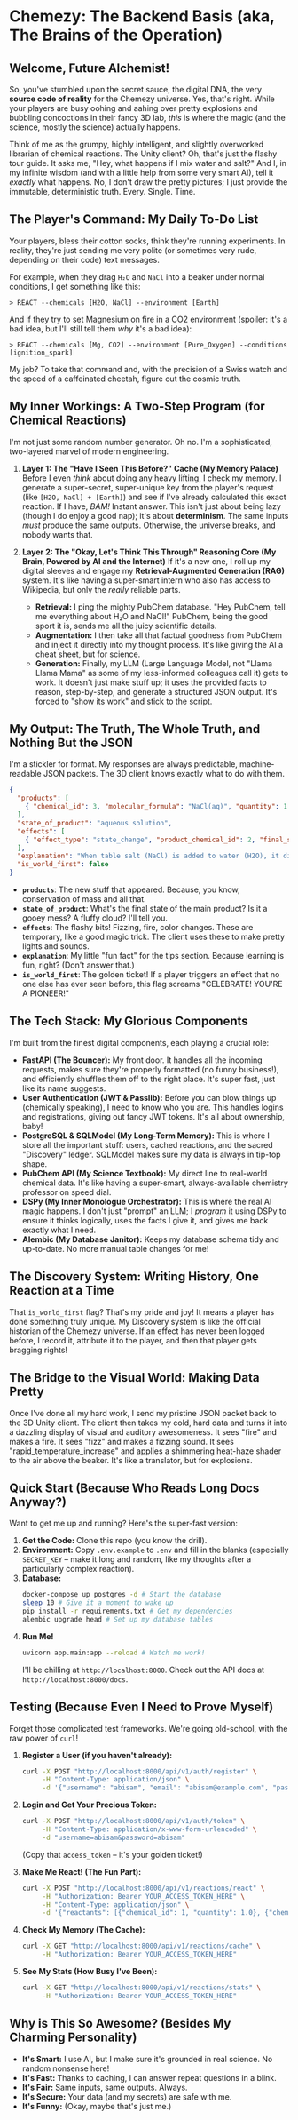 # Chemezy: The Backend Basis (aka, The Brains of the Operation)

## Welcome, Future Alchemist!

So, you've stumbled upon the secret sauce, the digital DNA, the very **source code of reality** for the Chemezy universe. Yes, that's right. While your players are busy oohing and aahing over pretty explosions and bubbling concoctions in their fancy 3D lab, *this* is where the magic (and the science, mostly the science) actually happens.

Think of me as the grumpy, highly intelligent, and slightly overworked librarian of chemical reactions. The Unity client? Oh, that's just the flashy tour guide. It asks me, "Hey, what happens if I mix water and salt?" And I, in my infinite wisdom (and with a little help from some very smart AI), tell it *exactly* what happens. No, I don't draw the pretty pictures; I just provide the immutable, deterministic truth. Every. Single. Time.

## The Player's Command: My Daily To-Do List

Your players, bless their cotton socks, think they're running experiments. In reality, they're just sending me very polite (or sometimes very rude, depending on their code) text messages.

For example, when they drag `H₂O` and `NaCl` into a beaker under normal conditions, I get something like this:

```
> REACT --chemicals [H2O, NaCl] --environment [Earth]
```

And if they try to set Magnesium on fire in a CO2 environment (spoiler: it's a bad idea, but I'll still tell them *why* it's a bad idea):

```
> REACT --chemicals [Mg, CO2] --environment [Pure_Oxygen] --conditions [ignition_spark]
```

My job? To take that command and, with the precision of a Swiss watch and the speed of a caffeinated cheetah, figure out the cosmic truth.

## My Inner Workings: A Two-Step Program (for Chemical Reactions)

I'm not just some random number generator. Oh no. I'm a sophisticated, two-layered marvel of modern engineering.

1.  **Layer 1: The "Have I Seen This Before?" Cache (My Memory Palace)**
    Before I even *think* about doing any heavy lifting, I check my memory. I generate a super-secret, super-unique key from the player's request (like `[H2O, NaCl] + [Earth]`) and see if I've already calculated this exact reaction. If I have, *BAM!* Instant answer. This isn't just about being lazy (though I do enjoy a good nap); it's about **determinism**. The same inputs *must* produce the same outputs. Otherwise, the universe breaks, and nobody wants that.

2.  **Layer 2: The "Okay, Let's Think This Through" Reasoning Core (My Brain, Powered by AI and the Internet)**
    If it's a new one, I roll up my digital sleeves and engage my **Retrieval-Augmented Generation (RAG)** system. It's like having a super-smart intern who also has access to Wikipedia, but only the *really* reliable parts.
    *   **Retrieval:** I ping the mighty PubChem database. "Hey PubChem, tell me everything about H₂O and NaCl!" PubChem, being the good sport it is, sends me all the juicy scientific details.
    *   **Augmentation:** I then take all that factual goodness from PubChem and inject it directly into my thought process. It's like giving the AI a cheat sheet, but for science.
    *   **Generation:** Finally, my LLM (Large Language Model, not "Llama Llama Mama" as some of my less-informed colleagues call it) gets to work. It doesn't just make stuff up; it uses the provided facts to reason, step-by-step, and generate a structured JSON output. It's forced to "show its work" and stick to the script.

## My Output: The Truth, The Whole Truth, and Nothing But the JSON

I'm a stickler for format. My responses are always predictable, machine-readable JSON packets. The 3D client knows exactly what to do with them.

```json
{
  "products": [
    { "chemical_id": 3, "molecular_formula": "NaCl(aq)", "quantity": 1.0 }
  ],
  "state_of_product": "aqueous solution",
  "effects": [
    { "effect_type": "state_change", "product_chemical_id": 2, "final_state": "aqueous" }
  ],
  "explanation": "When table salt (NaCl) is added to water (H2O), it dissolves to form an aqueous solution of sodium chloride, where the Na+ and Cl- ions are surrounded by water molecules.",
  "is_world_first": false
}
```

*   **`products`**: The new stuff that appeared. Because, you know, conservation of mass and all that.
*   **`state_of_product`**: What's the final state of the main product? Is it a gooey mess? A fluffy cloud? I'll tell you.
*   **`effects`**: The flashy bits! Fizzing, fire, color changes. These are temporary, like a good magic trick. The client uses these to make pretty lights and sounds.
*   **`explanation`**: My little "fun fact" for the tips section. Because learning is fun, right? (Don't answer that.)
*   **`is_world_first`**: The golden ticket! If a player triggers an effect that no one else has ever seen before, this flag screams "CELEBRATE! YOU'RE A PIONEER!"

## The Tech Stack: My Glorious Components

I'm built from the finest digital components, each playing a crucial role:

*   **FastAPI (The Bouncer):** My front door. It handles all the incoming requests, makes sure they're properly formatted (no funny business!), and efficiently shuffles them off to the right place. It's super fast, just like its name suggests.
*   **User Authentication (JWT & Passlib):** Before you can blow things up (chemically speaking), I need to know who you are. This handles logins and registrations, giving out fancy JWT tokens. It's all about ownership, baby!
*   **PostgreSQL & SQLModel (My Long-Term Memory):** This is where I store all the important stuff: users, cached reactions, and the sacred "Discovery" ledger. SQLModel makes sure my data is always in tip-top shape.
*   **PubChem API (My Science Textbook):** My direct line to real-world chemical data. It's like having a super-smart, always-available chemistry professor on speed dial.
*   **DSPy (My Inner Monologue Orchestrator):** This is where the real AI magic happens. I don't just "prompt" an LLM; I *program* it using DSPy to ensure it thinks logically, uses the facts I give it, and gives me back exactly what I need.
*   **Alembic (My Database Janitor):** Keeps my database schema tidy and up-to-date. No more manual table changes for me!

## The Discovery System: Writing History, One Reaction at a Time

That `is_world_first` flag? That's my pride and joy! It means a player has done something truly unique. My Discovery system is like the official historian of the Chemezy universe. If an effect has never been logged before, I record it, attribute it to the player, and then that player gets bragging rights!

## The Bridge to the Visual World: Making Data Pretty

Once I've done all my hard work, I send my pristine JSON packet back to the 3D Unity client. The client then takes my cold, hard data and turns it into a dazzling display of visual and auditory awesomeness. It sees "fire" and makes a fire. It sees "fizz" and makes a fizzing sound. It sees "rapid_temperature_increase" and applies a shimmering heat-haze shader to the air above the beaker. It's like a translator, but for explosions.

## Quick Start (Because Who Reads Long Docs Anyway?)

Want to get me up and running? Here's the super-fast version:

1.  **Get the Code:** Clone this repo (you know the drill).
2.  **Environment:** Copy `.env.example` to `.env` and fill in the blanks (especially `SECRET_KEY` – make it long and random, like my thoughts after a particularly complex reaction).
3.  **Database:**
    ```bash
    docker-compose up postgres -d # Start the database
    sleep 10 # Give it a moment to wake up
    pip install -r requirements.txt # Get my dependencies
    alembic upgrade head # Set up my database tables
    ```
4.  **Run Me!**
    ```bash
    uvicorn app.main:app --reload # Watch me work!
    ```
    I'll be chilling at `http://localhost:8000`. Check out the API docs at `http://localhost:8000/docs`.

## Testing (Because Even I Need to Prove Myself)

Forget those complicated test frameworks. We're going old-school, with the raw power of `curl`!

1.  **Register a User (if you haven't already):**
    ```bash
    curl -X POST "http://localhost:8000/api/v1/auth/register" \
         -H "Content-Type: application/json" \
         -d '{"username": "abisam", "email": "abisam@example.com", "password": "abisam"}'
    ```

2.  **Login and Get Your Precious Token:**
    ```bash
    curl -X POST "http://localhost:8000/api/v1/auth/token" \
         -H "Content-Type: application/x-www-form-urlencoded" \
         -d "username=abisam&password=abisam"
    ```
    (Copy that `access_token` – it's your golden ticket!)

3.  **Make Me React! (The Fun Part):**
    ```bash
    curl -X POST "http://localhost:8000/api/v1/reactions/react" \
         -H "Authorization: Bearer YOUR_ACCESS_TOKEN_HERE" \
         -H "Content-Type: application/json" \
         -d '{"reactants": [{"chemical_id": 1, "quantity": 1.0}, {"chemical_id": 2, "quantity": 1.0}], "environment": "Earth (Normal)"}'
    ```

4.  **Check My Memory (The Cache):**
    ```bash
    curl -X GET "http://localhost:8000/api/v1/reactions/cache" \
         -H "Authorization: Bearer YOUR_ACCESS_TOKEN_HERE"
    ```

5.  **See My Stats (How Busy I've Been):**
    ```bash
    curl -X GET "http://localhost:8000/api/v1/reactions/stats" \
         -H "Authorization: Bearer YOUR_ACCESS_TOKEN_HERE"
    ```

## Why is This So Awesome? (Besides My Charming Personality)

*   **It's Smart:** I use AI, but I make sure it's grounded in real science. No random nonsense here!
*   **It's Fast:** Thanks to caching, I can answer repeat questions in a blink.
*   **It's Fair:** Same inputs, same outputs. Always.
*   **It's Secure:** Your data (and my secrets) are safe with me.
*   **It's Funny:** (Okay, maybe that's just me.)
